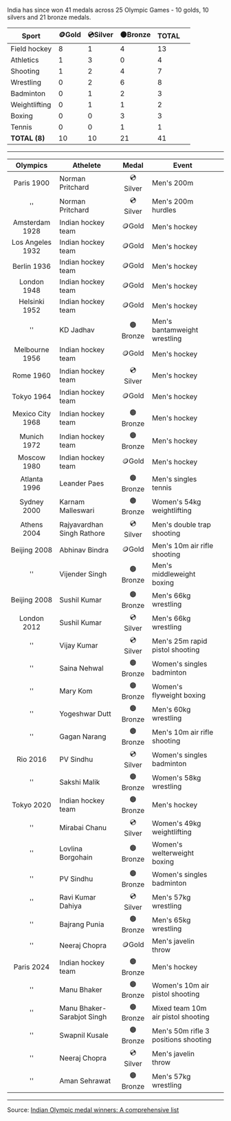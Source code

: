 India has since won 41 medals across 25 Olympic Games - 10 golds, 10 silvers and 21 bronze medals.

| Sport         | 🪙Gold | 💿Silver | 🟤Bronze | TOTAL |     |
| ------------- | ------ | -------- | -------- | ----- | --- |
| Field hockey  | 8      | 1        | 4        | 13    |     |
| Athletics     | 1      | 3        | 0        | 4     |     |
| Shooting      | 1      | 2        | 4        | 7     |     |
| Wrestling     | 0      | 2        | 6        | 8     |     |
| Badminton     | 0      | 1        | 2        | 3     |     |
| Weightlifting | 0      | 1        | 1        | 2     |     |
| Boxing        | 0      | 0        | 3        | 3     |     |
| Tennis        | 0      | 0        | 1        | 1     |     |
| **TOTAL (8)** | 10     | 10       | 21       | 41    |     |

***

|     Olympics     | Athelete                   |  Medal   | Event                                |     |
| :--------------: | -------------------------- | :------: | ------------------------------------ | --- |
|    Paris 1900    | Norman Pritchard           | 💿Silver | Men's 200m                           |     |
|        ''        | Norman Pritchard           | 💿Silver | Men's 200m hurdles                   |     |
|  Amsterdam 1928  | Indian hockey team         |  🪙Gold  | Men's hockey                         |     |
| Los Angeles 1932 | Indian hockey team         |  🪙Gold  | Men's hockey                         |     |
|   Berlin 1936    | Indian hockey team         |  🪙Gold  | Men's hockey                         |     |
|   London 1948    | Indian hockey team         |  🪙Gold  | Men's hockey                         |     |
|  Helsinki 1952   | Indian hockey team         |  🪙Gold  | Men's hockey                         |     |
|        ''        | KD Jadhav                  | 🟤Bronze | Men's bantamweight wrestling         |     |
|  Melbourne 1956  | Indian hockey team         |  🪙Gold  | Men's hockey                         |     |
|    Rome 1960     | Indian hockey team         | 💿Silver | Men's hockey                         |     |
|    Tokyo 1964    | Indian hockey team         |  🪙Gold  | Men's hockey                         |     |
| Mexico City 1968 | Indian hockey team         | 🟤Bronze | Men's hockey                         |     |
|   Munich 1972    | Indian hockey team         | 🟤Bronze | Men's hockey                         |     |
|   Moscow 1980    | Indian hockey team         |  🪙Gold  | Men's hockey                         |     |
|   Atlanta 1996   | Leander Paes               | 🟤Bronze | Men's singles tennis                 |     |
|   Sydney 2000    | Karnam Malleswari          | 🟤Bronze | Women's 54kg weightlifting           |     |
|   Athens 2004    | Rajyavardhan Singh Rathore | 💿Silver | Men's double trap shooting           |     |
|   Beijing 2008   | Abhinav Bindra             |  🪙Gold  | Men's 10m air rifle shooting         |     |
|        ''        | Vijender Singh             | 🟤Bronze | Men's middleweight boxing            |     |
|   Beijing 2008   | Sushil Kumar               | 🟤Bronze | Men's 66kg wrestling                 |     |
|   London 2012    | Sushil Kumar               | 💿Silver | Men's 66kg wrestling                 |     |
|        ''        | Vijay Kumar                | 💿Silver | Men's 25m rapid pistol shooting      |     |
|        ''        | Saina Nehwal               | 🟤Bronze | Women's singles badminton            |     |
|        ''        | Mary Kom                   | 🟤Bronze | Women's flyweight boxing             |     |
|        ''        | Yogeshwar Dutt             | 🟤Bronze | Men's 60kg wrestling                 |     |
|        ''        | Gagan Narang               | 🟤Bronze | Men's 10m air rifle shooting         |     |
|     Rio 2016     | PV Sindhu                  | 💿Silver | Women's singles badminton            |     |
|        ''        | Sakshi Malik               | 🟤Bronze | Women's 58kg wrestling               |     |
|    Tokyo 2020    | Indian hockey team         | 🟤Bronze | Men's hockey                         |     |
|        ''        | Mirabai Chanu              | 💿Silver | Women's 49kg weightlifting           |     |
|        ''        | Lovlina Borgohain          | 🟤Bronze | Women's welterweight boxing          |     |
|        ''        | PV Sindhu                  | 🟤Bronze | Women's singles badminton            |     |
|        ''        | Ravi Kumar Dahiya          | 💿Silver | Men's 57kg wrestling                 |     |
|        ''        | Bajrang Punia              | 🟤Bronze | Men's 65kg wrestling                 |     |
|        ''        | Neeraj Chopra              |  🪙Gold  | Men's javelin throw                  |     |
|    Paris 2024    | Indian hockey team         | 🟤Bronze | Men's hockey                         |     |
|        ''        | Manu Bhaker                | 🟤Bronze | Women's 10m air pistol shooting      |     |
|        ''        | Manu Bhaker-Sarabjot Singh | 🟤Bronze | Mixed team 10m air pistol shooting   |     |
|        ''        | Swapnil Kusale             | 🟤Bronze | Men's 50m rifle 3 positions shooting |     |
|        ''        | Neeraj Chopra              | 💿Silver | Men's javelin throw                  |     |
|        ''        | Aman Sehrawat              | 🟤Bronze | Men's 57kg wrestling                 |     |

---
Source: [Indian Olympic medal winners: A comprehensive list](https://olympics.com/en/news/india-olympics-medals)
